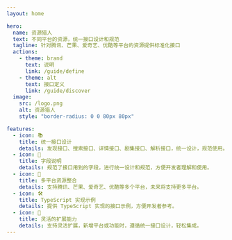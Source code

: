 ```yaml
---
layout: home

hero:
  name: 资源猎人
  text: 不同平台的资源，统一接口设计和规范
  tagline: 针对腾讯、芒果、爱奇艺、优酷等平台的资源提供标准化接口
  actions:
    - theme: brand
      text: 说明
      link: /guide/define
    - theme: alt
      text: 接口定义
      link: /guide/discover
  image:
    src: /logo.png
    alt: 资源猎人
    style: "border-radius: 0 0 80px 80px"

features:
  - icon: 📚
    title: 统一接口设计
    details: 发现接口、搜索接口、详情接口、剧集接口、解析接口，统一设计，规范使用。
  - icon: 📝
    title: 字段说明
    details: 规范了接口用到的字段，进行统一设计和规范，方便开发者理解和使用。
  - icon: 🎯
    title: 多平台资源整合
    details: 支持腾讯、芒果、爱奇艺、优酷等多个平台，未来将支持更多平台。
  - icon: 🛠️
    title: TypeScript 实现示例
    details: 提供 TypeScript 实现的接口示例，方便开发者参考。
  - icon: 🚀
    title: 灵活的扩展能力
    details: 支持灵活扩展，新增平台或功能时，遵循统一接口设计，轻松集成。
---
```

<style>
:root {
  --vp-home-hero-name-color: transparent !important;
  --vp-home-hero-name-background: -webkit-linear-gradient(120deg, #bd77d2 30%, #4d8eca) !important;

  --vp-home-hero-image-background-image: linear-gradient(-45deg, #bd77d2 50%, #4d8eca 50%) !important;
  --vp-home-hero-image-filter: blur(44px) !important;
}

@media (min-width: 640px) {
  :root {
    --vp-home-hero-image-filter: blur(56px) !important;
  }
}

@media (min-width: 960px) {
  :root {
    --vp-home-hero-image-filter: blur(68px) !important;
  }
}
</style>